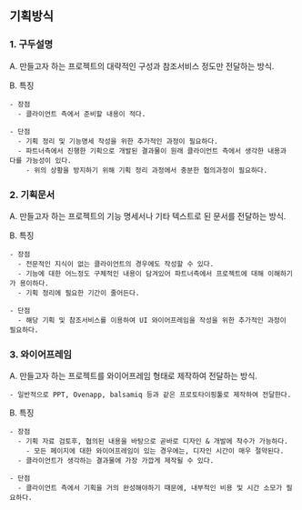 ## 기획방식

### 1. 구두설명

  A. 만들고자 하는 프로젝트의 대략적인 구성과 참조서비스 정도만 전달하는 방식.
  
  B. 특징
  
    - 장점
      - 클라이언트 측에서 준비할 내용이 적다.
      
    - 단점
      - 기획 정리 및 기능명세 작성을 위한 추가적인 과정이 필요하다.
      - 파트너측에서 진행한 기획으로 개발된 결과물이 원래 클라이언트 측에서 생각한 내용과 다를 가능성이 있다.
        - 위의 상황을 방지하기 위해 기획 정리 과정에서 충분한 협의과정이 필요하다.
     
### 2. 기획문서

  A. 만들고자 하는 프로젝트의 기능 명세서나 기타 텍스트로 된 문서를 전달하는 방식.
  
  B. 특징
  
    - 장점
      - 전문적인 지식이 없는 클라이언트의 경우에도 작성할 수 있다.
      - 기능에 대한 어느정도 구체적인 내용이 담겨있어 파트너측에서 프로젝트에 대해 이해하기가 용이하다.
      - 기획 정리에 필요한 기간이 줄어든다.
      
    - 단점
      - 해당 기획 및 참조서비스를 이용하여 UI 와이어프레임을 작성을 위한 추가적인 과정이 필요하다.

### 3. 와이어프레임

  A. 만들고자 하는 프로젝트를 와이어프레임 형태로 제작하여 전달하는 방식. 
  
    - 일반적으로 PPT, Ovenapp, balsamiq 등과 같은 프로토타이핑툴로 제작하여 전달한다.
  
  B. 특징
  
    - 장점
      - 기획 자료 검토후, 협의된 내용을 바탕으로 곧바로 디자인 & 개발에 착수가 가능하다.
        - 모든 페이지에 대한 와이어프레임이 있는 경우에는, 디자인 시간이 매우 절약된다.
      - 클라이언트가 생각하는 결과물에 가장 가깝게 제작될 수 있다.
    
    - 단점
      - 클라이언트 측에서 기획을 거의 완성해야하기 때문에, 내부적인 비용 및 시간 소모가 필요하다.
      
